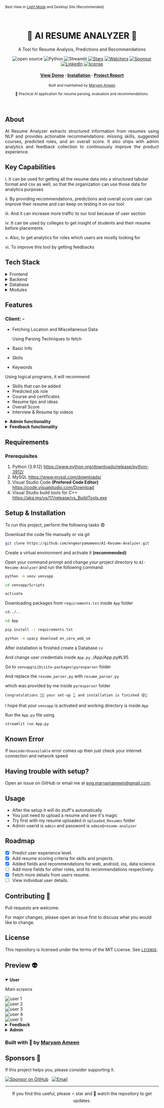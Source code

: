<p><small>Best View in <a href="https://github.com/settings/appearance">Light Mode</a> and Desktop Site (Recommended)</small></p><br/>

<div align="center">
  <h1>🌴 AI RESUME ANALYZER 🌴</h1>
  <p>A Tool for Resume Analysis, Predictions and Recommendations</p>
  <!-- Badges -->
  <p>
    <img src="https://badges.frapsoft.com/os/v2/open-source.svg?v=103" alt="open source" />
    <img src="https://img.shields.io/badge/Python-3.12-blue?logo=python" alt="Python" />
    <img src="https://img.shields.io/badge/Streamlit-1.x-ff4b4b?logo=streamlit&logoColor=white" alt="Streamlit" />
    <a href="https://github.com/engmaryamameen/AI-Resume-Analyzer/stargazers"><img src="https://img.shields.io/badge/stars-15-yellow?style=social&logo=github" alt="Stars" /></a>
    <a href="https://github.com/engmaryamameen/AI-Resume-Analyzer/watchers"><img src="https://img.shields.io/badge/watchers-5-blue?style=social&logo=github" alt="Watchers" /></a>
    <a href="https://github.com/sponsors/engmaryamameen"><img src="https://img.shields.io/badge/Sponsor-%E2%9D%A4%EF%B8%8F-ff69b4" alt="Sponsor" /></a>
    <a href="https://www.linkedin.com/in/maryam-ameen"><img src="https://img.shields.io/badge/LinkedIn-Maryam%20Ameen-blue?logo=linkedin" alt="LinkedIn" /></a>
    <a href="./LICENSE"><img src="https://img.shields.io/badge/License-MIT-yellow" alt="license" /></a>
  </p>
  
  <!--links-->
  <h4>
    <a href="#preview-">View Demo</a>
    <span> · </span>
    <a href="#setup--installation-">Installation</a>
    <span> · </span>
    <a href="mailto:dnoobnerd@gmail.com?subject=I%20Want%20The%20Project%20Report%20of%20AI-RESUME-ANALYZER%20(2022%20 %2023)&body=Here%20Are%20My%20Details%20%F0%9F%98%89%0D%0A%0D%0AOrganization%2FCollege%20Name%3A%20%0D%0A%0D%0AFull%20Name%3A%20%0D%0A%0D%0AGitHub%20Profile%20%3A%20%0D%0A%0D%0AFrom%20where%20did%20you%20get%20to%20know%20about%20this%20project%3A%0D%0A%0D%0APurpose%20of%20asking%20project%20report%20(describe)%3A%0D%0A%0D%0A%0D%0AIf%20the%20above%20information%20satisfy%20your%20identity%20you%20will%20get%20the%20report%20to%20your%20email.">Project Report</a>
  </h4>
  <p>
    <small align="justify">
      Built and maintained by 
      <a href="https://www.linkedin.com/in/maryam-ameen">Maryam Ameen</a>
     </small>
  </p>
  <small align="justify">🚀 Practical AI application for resume parsing, evaluation and recommendations.</small>
</div><br/><br/>

## About
<div align="center">
    <p align="justify">
      AI Resume Analyzer extracts structured information from resumes using NLP and provides actionable
      recommendations: missing skills, suggested courses, predicted roles, and an overall score. It also ships
      with admin analytics and feedback collection to continuously improve the product experience.
    </p>
</div>

## Key Capabilities
i. It can be used for getting all the resume data into a structured tabular format and csv as well, so that the organization can use those data for analytics purposes

ii. By providing recommendations, predictions and overall score user can improve their resume and can keep on testing it on our tool

iii. And it can increase more traffic to our tool because of user section

iv. It can be used by colleges to get insight of students and their resume before placements

v. Also, to get analytics for roles which users are mostly looking for

vi. To improve this tool by getting feedbacks

<!-- TechStack -->
## Tech Stack
<details>
  <summary>Frontend</summary>
  <ul>
    <li><a href="https://streamlit.io/">Streamlit</a></li>
    <li><a href="https://developer.mozilla.org/en-US/docs/Learn/HTML">HTML</a></li>
    <li><a href="https://developer.mozilla.org/en-US/docs/Web/CSS">CSS</a></li>
    <li><a href="https://developer.mozilla.org/en-US/docs/Learn/JavaScript">JavaScript</a></li>
  </ul>
</details>

<details>
  <summary>Backend</summary>
  <ul>
    <li><a href="https://streamlit.io/">Streamlit</a></li>
    <li><a href="https://www.python.org/">Python</a></li>
  </ul>
</details>

<details>
<summary>Database</summary>
  <ul>
    <li><a href="https://www.mysql.com/">MySQL</a></li>
  </ul>
</details>

<details>
<summary>Modules</summary>
  <ul>
    <li><a href="https://pandas.pydata.org/">pandas</a></li>
    <li><a href="https://github.com/OmkarPathak/pyresparser">pyresparser</a></li>
    <li><a href="https://pypi.org/project/pdfminer3/">pdfminer3</a></li>
    <li><a href="https://plotly.com/">Plotly</a></li>
    <li><a href="https://www.nltk.org/">NLTK</a></li>
  </ul>
</details>

## Features
### Client: -
- Fetching Location and Miscellaneous Data

  Using Parsing Techniques to fetch
- Basic Info
- Skills
- Keywords

Using logical programs, it will recommend
- Skills that can be added
- Predicted job role
- Course and certificates
- Resume tips and ideas
- Overall Score
- Interview & Resume tip videos

<details>
  <summary><strong>Admin functionality</strong></summary>

  
  - Get all applicant’s data into tabular format
  - Download user’s data into csv file
  - View all saved uploaded pdf in Uploaded Resume folder
  - Get user feedback and ratings
  
    Pie Charts for: -
  - Ratings
  - Predicted field / roles
  - Experience level
  - Resume score
  - User count
  - City
  - State
  - Country

</details>

<details>
  <summary><strong>Feedback functionality</strong></summary>

  - Form filling
  - Rating from 1 – 5
  - Show overall ratings pie chart
  - Past user comments history 

</details>

## Requirements
### Prerequisites
1) Python (3.9.12) https://www.python.org/downloads/release/python-3912/
2) MySQL https://www.mysql.com/downloads/
3) Visual Studio Code **(Prefered Code Editor)** https://code.visualstudio.com/Download
4) Visual Studio build tools for C++ https://aka.ms/vs/17/release/vs_BuildTools.exe

## Setup & Installation

To run this project, perform the following tasks 😨

Download the code file manually or via git
```bash
git clone https://github.com/engmaryamameen/AI-Resume-Analyzer.git
```

Create a virtual environment and activate it **(recommended)**

Open your command prompt and change your project directory to ```AI-Resume-Analyzer``` and run the following command 
```bash
python -m venv venvapp

cd venvapp/Scripts

activate

```

Downloading packages from ```requirements.txt``` inside ``App`` folder
```bash
cd../..

cd App

pip install -r requirements.txt

python -m spacy download en_core_web_sm

```

After installation is finished create a Database ```cv```

And change user credentials inside ```App.py```
./App/App.py#L95

Go to ```venvapp\Lib\site-packages\pyresparser``` folder

And replace the ```resume_parser.py``` with ```resume_parser.py``` 

which was provided by me inside ```pyresparser``` folder

``Congratulations 🥳😱 your set-up 👆 and installation is finished 😵🤯``

I hope that your ``venvapp`` is activated and working directory is inside ``App``

Run the ```App.py``` file using
```bash
streamlit run App.py

```

## Known Error
If ``GeocoderUnavailable`` error comes up then just check your internet connection and network speed

## Having trouble with setup?
Open an issue on GitHub or email me at <a href="mailto:eng.maryamameen@gmail.com">eng.maryamameen@gmail.com</a>.

## Usage
- After the setup it will do stuff's automatically
- You just need to upload a resume and see it's magic
- Try first with my resume uploaded in ``Uploaded_Resumes`` folder
- Admin userid is ``admin`` and password is ``admin@resume-analyzer``

<!-- Roadmap -->
## Roadmap
* [x] Predict user experience level.
* [x] Add resume scoring criteria for skills and projects.
* [x] Added fields and recommendations for web, android, ios, data science.
* [ ] Add more fields for other roles, and its recommendations respectively. 
* [x] Fetch more details from users resume.
* [ ] View individual user details.

## Contributing 🤘
Pull requests are welcome. 

For major changes, please open an issue first to discuss what you would like to change.

## License
This repository is licensed under the terms of the MIT License. See [`LICENSE`](./LICENSE).

## Preview 👽

<!-- Tabs implemented via HTML details. 'User' opens by default on GitHub. -->
<div id="preview"></div>

<details open>
  <summary><strong>User</strong></summary>

  <p><em>Main screens</em></p>
  
  <img src="./screenshots/user/1.png" alt="user 1" />
  <br/>
  <img src="./screenshots/user/2.png" alt="user 2" />
  <br/>
  <img src="./screenshots/user/3.png" alt="user 3" />
  <br/>
  <img src="./screenshots/user/4.png" alt="user 4" />
  <br/>
  <img src="./screenshots/user/5.png" alt="user 5" />
</details>

<details>
  <summary><strong>Feedback</strong></summary>

  <img src="./screenshots/feedback/1.png" alt="feedback 1" />
  <br/>
  <img src="./screenshots/feedback/2.png" alt="feedback 2" />
  <br/>
  <img src="./screenshots/feedback/3.png" alt="feedback 3" />
  <br/>
  <img src="./screenshots/feedback/4%20search-comments.png" alt="feedback 4 search comments" />
  <br/>
  <img src="./screenshots/feedback/5%20expended%20review%20session.png" alt="feedback 5 expanded review session" />
  <br/>
  <img src="./screenshots/feedback/6%20csv%20export.png" alt="feedback 6 csv export" />
</details>

<details>
  <summary><strong>Admin</strong></summary>

  <img src="./screenshots/admin/1.png" alt="admin 1" />
  <br/>
  <img src="./screenshots/admin/2.png" alt="admin 2" />
  <br/>
  <img src="./screenshots/admin/3.png" alt="admin 3" />
  <br/>
  <img src="./screenshots/admin/4.png" alt="admin 4" />
  <br/>
  <img src="./screenshots/admin/5.png" alt="admin 5" />
  <br/>
  <img src="./screenshots/admin/6.png" alt="admin 6" />
  <br/>
  <img src="./screenshots/admin/7.png" alt="admin 7" />
  <br/>
  <img src="./screenshots/admin/8.png" alt="admin 8" />
  <br/>
  <img src="./screenshots/admin/9.png" alt="admin 9" />
  <br/>
  <img src="./screenshots/admin/10.png" alt="admin 10" />
</details>

### Built with 🤍 by <a href="https://www.linkedin.com/in/maryam-ameen">Maryam Ameen</a>

## Sponsors 💖

If this project helps you, please consider supporting it.

<p>
  <a href="https://github.com/sponsors/engmaryamameen"><img src="https://img.shields.io/badge/Sponsor-%E2%9D%A4%EF%B8%8F-ff69b4" alt="Sponsor on GitHub" /></a>
  &nbsp; 
  <a href="mailto:eng.maryamameen@gmail.com?subject=Sponsor%20AI-Resume-Analyzer&body=Hi%2C%20I%27d%20like%20to%20support%20the%20project."><img src="https://img.shields.io/badge/Contact-Email-blue" alt="Email" /></a>
</p>

---

<p align="center">
  If you find this useful, please ⭐ star and 👀 watch the repository to get updates.
</p>
